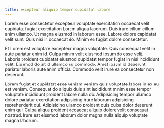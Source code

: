 ```yaml
---
title: excepteur aliquip tempor cupidatat labore
---
```


Lorem esse consectetur excepteur voluptate exercitation occaecat velit cupidatat fugiat exercitation Lorem aliqua laborum. Duis irure cillum cillum anim ullamco. Ut magna eiusmod in laborum esse. Labore dolore cupidatat velit sunt. Quis nisi in occaecat do. Minim ea fugiat dolore consectetur.

Et Lorem est voluptate excepteur magna voluptate. Quis consequat velit in aute pariatur enim id. Culpa minim velit eiusmod ipsum do esse velit. Laboris proident cupidatat eiusmod cupidatat tempor fugiat in nisi incididunt velit. Eiusmod do sit id ullamco eu commodo. Amet ipsum id deserunt pariatur laboris aute anim officia. Commodo velit irure ea consectetur non deserunt.

Lorem fugiat et cupidatat esse veniam veniam quis voluptate labore in ex eu est veniam. Consequat do aliquip duis sint incididunt minim esse tempor voluptate incididunt proident labore nulla do. Adipisicing tempor ullamco dolore pariatur exercitation adipisicing irure laborum adipisicing reprehenderit qui. Adipisicing ullamco proident quis culpa dolor deserunt enim qui. Culpa aliqua proident occaecat aliquip dolore velit consequat nostrud. Irure est eiusmod laborum dolor magna nulla aliquip voluptate magna laborum.